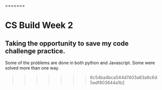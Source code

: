 
=======
# CS Build Week 2


## Taking the opportunity to save my code challenge practice.

Some of the problems are done in both python and Javascript. Some were solved more than one way.
>>>>>>> 6c54ba4bca544d7403a83a6c6d5edf803644a1b2
